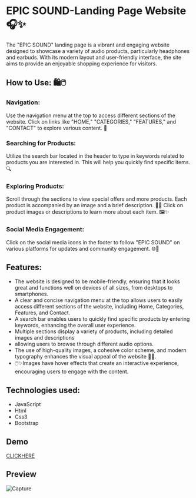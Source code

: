 # EPIC SOUND-Landing Page Website 🎧✨
  The "EPIC SOUND" landing page is a vibrant and engaging website designed to showcase a variety of audio products, particularly headphones and earbuds. With its modern layout and user-friendly interface, the site aims to provide an enjoyable shopping experience for visitors.
## How to Use: 🛍️🖱️
### Navigation:
Use the navigation menu at the top to access different sections of the website. Click on links like "HOME," "CATEGORIES," "FEATURES," and "CONTACT" to explore various content. 🧭
### Searching for Products:
Utilize the search bar located in the header to type in keywords related to products you are interested in. This will help you quickly find specific items. 🔍
### Exploring Products:
Scroll through the sections to view special offers and more products. Each product is accompanied by an image and a brief description. 🛒👀
Click on product images or descriptions to learn more about each item. 🖼️✨
### Social Media Engagement:
Click on the social media icons in the footer to follow "EPIC SOUND" on various platforms for updates and community engagement. 🌐📲

## Features:
- The website is designed to be mobile-friendly, ensuring that it looks great and functions well on devices of all sizes, from desktops to smartphones.
- A clear and concise navigation menu at the top allows users to easily access different sections of the website, including Home, Categories, Features, and Contact.
- A search bar enables users to quickly find specific products by entering keywords, enhancing the overall user experience.
- Multiple sections display a variety of products, including detailed images and descriptions
- allowing users to browse through different audio options.
- The use of high-quality images, a cohesive color scheme, and modern typography enhances the visual appeal of the website 🎨😍.
- 🖱️✨Images have hover effects that create an interactive experience, encouraging users to engage with the content.
## Technologies used:

- JavaScript
- Html
- Css3
- Bootstrap

## Demo
   [CLICKHERE](https://ruthranayaki03.github.io/Landing-Page/)
## Preview
![Capture](https://github.com/user-attachments/assets/e1885d0c-c8b7-4b10-95ac-568d8e59f63e)

